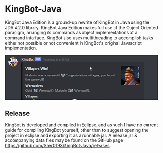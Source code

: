 # KingBot-Java
KingBot Java Edition is a ground-up rewrite of KingBot in Java using the JDA 4.2.0 library. KingBot Java Edition makes full use of the Object Oriented paradigm, arranging its commands as object implementations of a command interface. KingBot also uses multithreading to accomplish tasks either not possible or not convenient in KingBot's original Javascript implementation.

![ONUW Demo](./image/demo.png)

## Release
KingBot is developed and compiled in Eclipse, and as such I have no current guide for compiling KingBot yourself, other than to suggest opening the project in eclipse and exporting it as a runnable jar. A release jar & accompanying data files may be found on the GitHub page https://github.com/Sher0193/KingBot-Java/releases.
